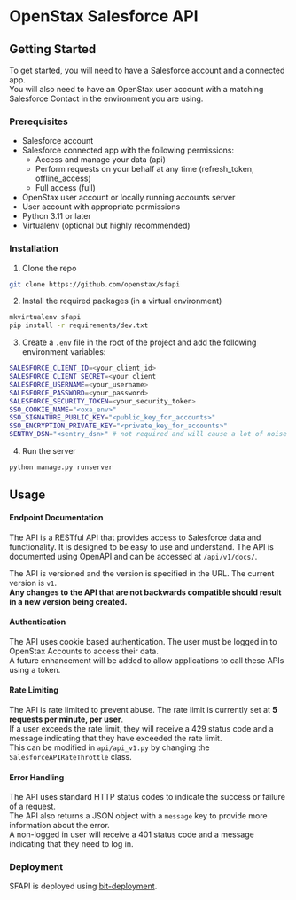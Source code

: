 # OpenStax Salesforce API
## Getting Started
To get started, you will need to have a Salesforce account and a connected app.\
You will also need to have an OpenStax user account with a matching Salesforce Contact in the environment you are using.

### Prerequisites
- Salesforce account
- Salesforce connected app with the following permissions:
  - Access and manage your data (api)
  - Perform requests on your behalf at any time (refresh_token, offline_access)
  - Full access (full)
- OpenStax user account or locally running accounts server
- User account with appropriate permissions
- Python 3.11 or later
- Virtualenv (optional but highly recommended)

### Installation
1. Clone the repo
```sh
git clone https://github.com/openstax/sfapi
```
2. Install the required packages (in a virtual environment)
```sh
mkvirtualenv sfapi
pip install -r requirements/dev.txt
```
3. Create a `.env` file in the root of the project and add the following environment variables:
```sh
SALESFORCE_CLIENT_ID=<your_client_id>
SALESFORCE_CLIENT_SECRET=<your_client
SALESFORCE_USERNAME=<your_username>
SALESFORCE_PASSWORD=<your_password>
SALESFORCE_SECURITY_TOKEN=<your_security_token>
SSO_COOKIE_NAME="<oxa_env>"
SSO_SIGNATURE_PUBLIC_KEY="<public_key_for_accounts>"
SSO_ENCRYPTION_PRIVATE_KEY="<private_key_for_accounts>"
SENTRY_DSN="<sentry_dsn>" # not required and will cause a lot of noise in Sentry
```
4. Run the server
```sh
python manage.py runserver
```

## Usage
#### Endpoint Documentation
The API is a RESTful API that provides access to Salesforce data and functionality. It is designed to be easy to use and understand. 
The API is documented using OpenAPI and can be accessed at `/api/v1/docs/`.

The API is versioned and the version is specified in the URL. The current version is `v1`.\
**Any changes to the API that are not backwards compatible should result in a new version being created.**

#### Authentication
The API uses cookie based authentication. The user must be logged in to OpenStax Accounts to access their data.\
A future enhancement will be added to allow applications to call these APIs using a token.

#### Rate Limiting
The API is rate limited to prevent abuse. The rate limit is currently set at **5 requests per minute, per user**.\
If a user exceeds the rate limit, they will receive a 429 status code and a message indicating that they have exceeded the rate limit.\
This can be modified in `api/api_v1.py` by changing the `SalesforceAPIRateThrottle` class.

#### Error Handling
The API uses standard HTTP status codes to indicate the success or failure of a request.\
The API also returns a JSON object with a `message` key to provide more information about the error.\
A non-logged in user will receive a 401 status code and a message indicating that they need to log in.

### Deployment
SFAPI is deployed using [bit-deployment](https://github.com/openstax/bit-deployment).

